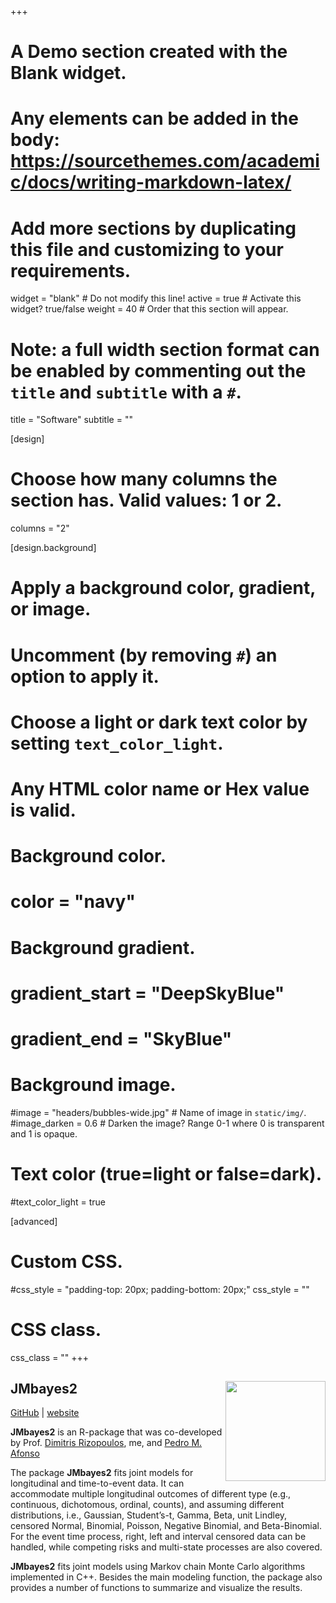 +++
# A Demo section created with the Blank widget.
# Any elements can be added in the body: https://sourcethemes.com/academic/docs/writing-markdown-latex/
# Add more sections by duplicating this file and customizing to your requirements.

widget = "blank"  # Do not modify this line!
active = true  # Activate this widget? true/false
weight = 40  # Order that this section will appear.

# Note: a full width section format can be enabled by commenting out the `title` and `subtitle` with a `#`.
title = "Software"
subtitle = ""

[design]
  # Choose how many columns the section has. Valid values: 1 or 2.
  columns = "2"

[design.background]
  # Apply a background color, gradient, or image.
  #   Uncomment (by removing `#`) an option to apply it.
  #   Choose a light or dark text color by setting `text_color_light`.
  #   Any HTML color name or Hex value is valid.

  # Background color.
  # color = "navy"
  
  # Background gradient.
  # gradient_start = "DeepSkyBlue"
  # gradient_end = "SkyBlue"
  
  # Background image.
  #image = "headers/bubbles-wide.jpg"  # Name of image in `static/img/`.
  #image_darken = 0.6  # Darken the image? Range 0-1 where 0 is transparent and 1 is opaque.

  # Text color (true=light or false=dark).
  #text_color_light = true

[advanced]
 # Custom CSS. 
 #css_style = "padding-top: 20px; padding-bottom: 20px;"
 css_style = ""
 # CSS class.
 css_class = ""
+++

## JMbayes2 <img src="../../img/Hex_Stickers/JMbayes2_logo.png" width="160" height="160" align="right">
[GitHub](https://github.com/drizopoulos/JMbayes2) | 
[website](https://drizopoulos.github.io/JMbayes2/)

<b>JMbayes2</b> is an R-package that was co-developed by Prof. [Dimitris Rizopoulos](https://www.drizopoulos.com), me, and [Pedro M. Afonso](https://www.pafonso.com/)

The package <b>JMbayes2</b> fits joint models for longitudinal and time-to-event data. It can accommodate multiple longitudinal outcomes of different type (e.g., continuous, dichotomous, ordinal, counts), and assuming different distributions, i.e., Gaussian, Student’s-t, Gamma, Beta, unit Lindley, censored Normal, Binomial, Poisson, Negative Binomial, and Beta-Binomial. For the event time process, right, left and interval censored data can be handled, while competing risks and multi-state processes are also covered.

<b>JMbayes2</b> fits joint models using Markov chain Monte Carlo algorithms implemented in C++. Besides the main modeling function, the package also provides a number of functions to summarize and visualize the results.
